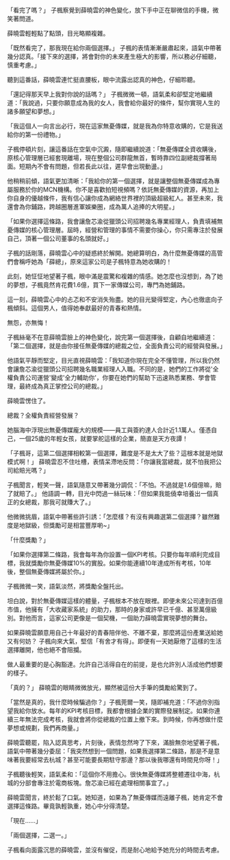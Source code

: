 「看完了嗎？」
子楓察覺到薛曉雲的神色變化，放下手中正在聊微信的手機，微笑著問道。

薛曉雲輕輕點了點頭，目光略顯複雜。

「既然看完了，那我現在給你兩個選擇。」
子楓的表情漸漸嚴肅起來，語氣中帶著幾分認真。「接下來的選擇，將會對你的未來產生極大的影響，所以務必仔細聽，慎重考慮。」

聽到這番話，薛曉雲連忙挺直腰板，眼中流露出認真的神色，仔細聆聽。

「還記得那天早上我對你說的話嗎？」
子楓微微一頓，語氣柔和卻堅定地繼續道：「我說過，只要你願意成為我的女人，我會給你最好的條件，幫你實現人生的諸多願望和夢想。」

「我這個人一向言出必行，現在這家無憂傳媒，就是我為你特意收購的，它是我送給你的第一份禮物。」

子楓停頓片刻，讓這番話在空氣中沉澱，隨即繼續說道：「無憂傳媒全資收購後，原核心管理層已經套現離場，現在整個公司群龍無首，暫時靠四位副總裁撐著局面。短期內不會有問題，但若長此以往，遲早會出現動盪。」

他稍稍前傾，語氣更加清晰：「我給你的第一個選擇，就是讓整個無憂傳媒成為專屬服務於你的MCN機構。你不是喜歡拍短視頻嗎？依託無憂傳媒的資源，再加上你自身的優越條件，我有信心讓你成為網絡世界裡的頂級超級紅人。甚至未來，我還會為你鋪路，跨越圈層進軍娛樂圈，成為萬人追捧的大明星。」

「如果你選擇這條路，我會讓詹芯渝從獵頭公司招聘幾名專業經理人，負責填補無憂傳媒的核心管理層。屆時，經營和管理的事情不需要你操心，你只需專注於發展自己，頂著一個公司董事的名頭就好。」

子楓的話剛落，薛曉雲心中的疑惑終於解開。她總算明白，為什麼無憂傳媒的高管們會稱呼她為「薛總」，原來這家公司是子楓特意為她收購的！

此刻，她怔怔地望著子楓，眼中滿是震驚和複雜的情感。她怎麼也沒想到，為了她的夢想，子楓竟然肯花費1.6億，買下一家傳媒公司，專門為她鋪路。

這一刻，薛曉雲心中的忐忑和不安消失殆盡。她的目光變得堅定，內心也徹底向子楓傾斜。這個男人，值得她奉獻最好的青春和熱情。

無怨，亦無悔！

子楓絲毫不在意薛曉雲臉上的神色變化，說完第一個選擇後，自顧自地繼續道：
「第二個選擇，就是由你接任無憂傳媒的總裁之位，全面負責公司的經營與發展。」

他語氣平靜而堅定，目光直視薛曉雲：「我知道你現在完全不懂管理，所以我仍然會讓詹芯渝從獵頭公司招聘幾名職業經理人入職。不同的是，她們的工作將從'全權負責公司運營'變成'全力輔助你'，你要在她們的幫助下迅速熟悉業務、學會管理，最終成為真正掌控公司的總裁。」

薛曉雲愣住了。

總裁？全權負責經營發展？

她腦海中浮現出無憂傳媒龐大的規模——員工與簽約達人合計近1.1萬人。僅憑自己，一個25歲的年輕女孩，就要掌舵這樣的企業，簡直是天方夜譚！

「子楓哥，這第二個選擇相較第一個選擇，難度是不是太大了些？這根本就是地獄模式啊！」
薛曉雲忍不住吐槽，表情呆滯地反問：「你讓我當總裁，就不怕我把公司給賠光嗎？」

子楓聞言，輕笑一聲，語氣隨意又帶著幾分調侃：「不怕。不過就是1.6個億嘛，賠了就賠了。」
他語調一轉，目光中閃過一絲玩味：「但如果我能僥幸培養出一個真正的女總裁，那我可就賺大了。」

他微微挑眉，語氣中帶著些許引誘：「怎麼樣？有沒有興趣選第二個選擇？雖然難度是地獄級，但獎勵可是相當豐厚喲~」

「什麼獎勵？」

「如果你選擇第二條路，我會每年為你設置一個KPI考核。只要你每年順利完成目標，我就獎勵你無憂傳媒10%的實股。如果你能連續10年達成所有考核，10年後，整個無憂傳媒將屬於你。」

子楓微微一笑，語氣淡然，將獎勵全盤托出。

坦白說，對於無憂傳媒這樣的體量，子楓根本不放在眼裡。即便未來公司達到百億市值，他擁有「大收藏家系統」的助力，那時的身家或許早已千億、甚至萬億級別。對他而言，這家公司更像是一個契機，一個助力薛曉雲實現夢想的舞台。

如果薛曉雲願意用自己十年最好的青春陪伴他、不離不棄，那麼將這份產業送給她又有何妨？
子楓向來大氣，堅信「有舍才有得」。即便有一天她厭倦了這樣的生活選擇離開，他也絕不會阻攔。

做人最重要的是心胸豁達。允許自己活得自在的前提，是也允許別人活成他們想要的樣子。

「真的？」
薛曉雲的眼睛微微放光，顯然被這份大手筆的獎勵給驚到了。

「當然是真的，我什麼時候騙過你？」子楓莞爾一笑，隨即補充道：「不過你別指望我給你放水。每年的KPI考核目標，我都會根據企業的實際發展制定。如果你連續三年無法完成考核，我就會將你從總裁的位置上撤下來。到時候，你再想做什麼夢想或規劃，我們再商量。」

薛曉雲聽罷，陷入認真思考，片刻後，表情忽然垮了下來，滿臉無奈地望著子楓，語氣中帶著幾分委屈：「我突然想到一個問題，如果我選擇第二條路，那是不是意味著我要經常去杭城？甚至可能要長期駐守那邊？那以後我哪還有時間見你呀！」

子楓聽後輕笑，語氣柔和：「這個你不用擔心。很快無憂傳媒將整體遷往中海，杭城的分部會專注於電商板塊。詹芯渝已經在處理相關事宜了。」

薛曉雲聞言，終於鬆了口氣。她知道，如果為了無憂傳媒而遠離子楓，她肯定不會選擇這條路。畢竟孰輕孰重，她心中分得清楚。

「現在……」

「兩個選擇，二選一。」

子楓看向面露沉思的薛曉雲，並沒有催促，而是耐心地給予她充分的時間去考慮。
